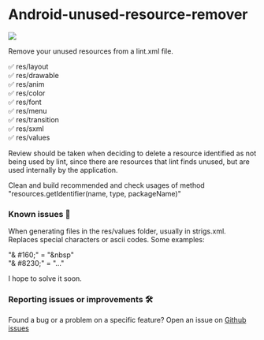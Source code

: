 # Android-unused-resource-remover

![](https://i.imgur.com/GR3QWj2.png)

Remove your unused resources from a lint.xml file.

✅ res/layout\
✅ res/drawable\
✅ res/anim\
✅ res/color\
✅ res/font\
✅ res/menu\
✅ res/transition\
✅ res/sxml\
✅ res/values

Review should be taken when deciding to delete a resource identified as not being used by lint, since there are resources that lint finds unused, but are used internally by the application.

Clean and build recommended and check usages of method "resources.getIdentifier(name, type, packageName)"

### Known issues 🐛

When generating files in the res/values folder, usually in strigs.xml. Replaces special characters or ascii codes.
Some examples:

"& #160;" = "&nbsp"\
"& #8230;" = "..."

I hope to solve it soon.

### Reporting issues or improvements  🛠

Found a bug or a problem on a specific feature? Open an issue on  [Github issues](https://github.com/DavidBarbaran/Android-unused-resource-remover/issues)
